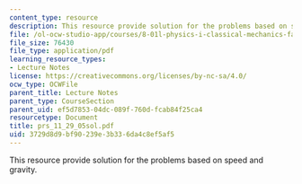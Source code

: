 ```yaml
---
content_type: resource
description: This resource provide solution for the problems based on speed and gravity.
file: /ol-ocw-studio-app/courses/8-01l-physics-i-classical-mechanics-fall-2005/3729d8d9bf90239e3b336da4c8ef5af5_prs_11_29_05sol.pdf
file_size: 76430
file_type: application/pdf
learning_resource_types:
- Lecture Notes
license: https://creativecommons.org/licenses/by-nc-sa/4.0/
ocw_type: OCWFile
parent_title: Lecture Notes
parent_type: CourseSection
parent_uid: ef5d7853-04dc-089f-760d-fcab84f25ca4
resourcetype: Document
title: prs_11_29_05sol.pdf
uid: 3729d8d9-bf90-239e-3b33-6da4c8ef5af5
---
```

This resource provide solution for the problems based on speed and gravity.
